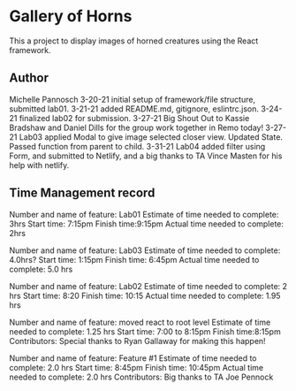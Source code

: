 # Gallery of Horns

This a project to display images of horned creatures using the React framework.

## Author

Michelle Pannosch
3-20-21 initial setup of framework/file structure, submitted lab01.
3-21-21 added README.md, gitignore, eslintrc.json.
3-24-21 finalized lab02 for submission.
3-27-21 Big Shout Out to Kassie Bradshaw and Daniel Dills for the group work together in Remo today!
3-27-21 Lab03 applied Modal to give image selected closer view. Updated State. Passed function from parent to child.
3-31-21 Lab04 added filter using Form, and submitted to Netlify, and a big thanks to TA Vince Masten for his help with netlify.

## Time Management record

Number and name of feature: Lab01
Estimate of time needed to complete: 3hrs
Start time: 7:15pm
Finish time:9:15pm
Actual time needed to complete: 2hrs

Number and name of feature: Lab03
Estimate of time needed to complete: 4.0hrs?
Start time: 1:15pm
Finish time: 6:45pm
Actual time needed to complete: 5.0 hrs

Number and name of feature: Lab02
Estimate of time needed to complete: 2 hrs
Start time: 8:20
Finish time: 10:15
Actual time needed to complete: 1.95 hrs

Number and name of feature: moved react to root level
Estimate of time needed to complete: 1.25 hrs
Start time: 7:00 to 8:15pm
Finish time:8:15pm
Contributors: Special thanks to Ryan Gallaway for making this happen!

Number and name of feature: Feature #1
Estimate of time needed to complete: 2.0 hrs
Start time: 8:45pm
Finish time: 10:45pm
Actual time needed to complete: 2.0 hrs
Contributors: Big thanks to TA Joe Pennock 
